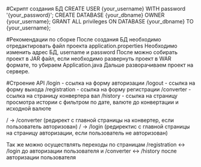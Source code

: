 #Скрипт создания БД
CREATE USER {your_username} WITH password '{your_password}';
CREATE DATABASE {your_dbname} OWNER {your_username};
GRANT ALL privileges ON DATABASE {your_dbname} TO {your_username};

#Рекомендации по сборке
После создания БД необходимо отредактировать файл проекта application.properties
Необходимо изменить адрес БД, username и password
После можно собирать проект в JAR файл, если необходимо развернуть проект в WAR формате, то убираем Application.java
Дальше разворачиваем проект на сервере.

#Строение API
/login - ссылка на форму авторизации
/logout - ссылка на форму выхода
/registration - ссылка на форму регистрации
/converter - ссылка на страницу конвертера вал
/history - ссылка на страницу просмотра истории с фильтром по дате, валюте до конвертации и исходной валюте


/ -> /converter (редирект с главной страницы на конвертер, если пользователь авторизован)
/ -> /login (редиректис с главной страницы на страницу авторизации, если пользователь не авторизован)

Так же можно осуществлять переходы по страницам 
/registration <-> /login
до авторизации пользователя  и 
/converter <-> /history 
после авторизации пользователя
